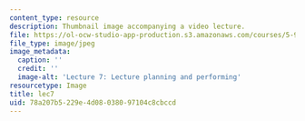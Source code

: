 ```yaml
---
content_type: resource
description: Thumbnail image accompanying a video lecture.
file: https://ol-ocw-studio-app-production.s3.amazonaws.com/courses/5-95j-teaching-college-level-science-and-engineering-spring-2009/78a207b5229e4d08038097104c8cbccd_lec7.jpg
file_type: image/jpeg
image_metadata:
  caption: ''
  credit: ''
  image-alt: 'Lecture 7: Lecture planning and performing'
resourcetype: Image
title: lec7
uid: 78a207b5-229e-4d08-0380-97104c8cbccd
---
```

